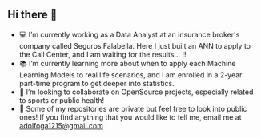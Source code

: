 ## Hi there 👋

- 💻 I’m currently working as a Data Analyst at an insurance broker's company called Seguros Falabella. Here I just built an ANN to apply to the Call Center, and I am waiting for the results... !!
- 📚 I’m currently learning more about when to apply each Machine Learning Models to real life scenarios, and I am enrolled in a 2-year part-time program to get deeper into statistics.
- 👯 I’m looking to collaborate on OpenSource projects, especially related to sports or public health!
- 🛅 Some of my repositories are private but feel free to look into public ones! If you find anything that you would like to tell me, email me at adolfoga1215@gmail.com


<!--
**aagodoy1/aagodoy1** is a ✨ _special_ ✨ repository because its `README.md` (this file) appears on your GitHub profile.

Here are some ideas to get you started:

- 🔭 I’m currently working on ...
- 🌱 I’m currently learning ...
- 👯 I’m looking to collaborate on ...
- 🤔 I’m looking for help with ...
- 💬 Ask me about ...
- 📫 How to reach me: ...
- 😄 Pronouns: ...
- ⚡ Fun fact: ...
-->
